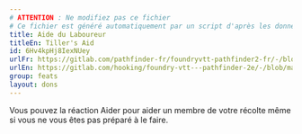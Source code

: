 ```yaml
---
# ATTENTION : Ne modifiez pas ce fichier
# Ce fichier est généré automatiquement par un script d'après les données du module Foundry VTT officiel et de sa traduction
title: Aide du Laboureur
titleEn: Tiller's Aid
id: 6Hv4kpHj8IexNUey
urlFr: https://gitlab.com/pathfinder-fr/foundryvtt-pathfinder2-fr/-/blob/master/data/feats/6Hv4kpHj8IexNUey.htm
urlEn: https://gitlab.com/hooking/foundry-vtt---pathfinder-2e/-/blob/master/packs/data/feats.db/tiller-s-aid.json
group: feats
layout: dons
---
```

Vous pouvez la réaction Aider pour aider un membre de votre récolte même si vous ne vous êtes pas préparé à le faire.


